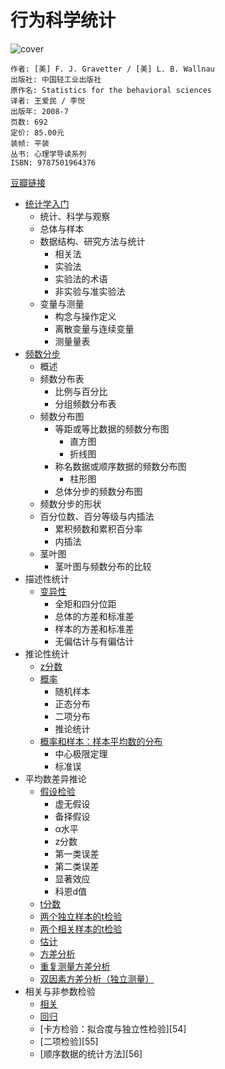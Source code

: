 # 行为科学统计
![cover](https://img3.doubanio.com/lpic/s3226976.jpg)

    作者: [美] F. J. Gravetter / [美] L. B. Wallnau 
    出版社: 中国轻工业出版社
    原作名: Statistics for the behavioral sciences
    译者: 王爱民 / 李悦 
    出版年: 2008-7
    页数: 692
    定价: 85.00元
    装帧: 平装
    丛书: 心理学导读系列
    ISBN: 9787501964376

[豆瓣链接](https://book.douban.com/subject/3171735/)

- [统计学入门](intro.md)
  - 统计、科学与观察
  - 总体与样本
  - 数据结构、研究方法与统计
    - 相关法
    - 实验法
    - 实验法的术语
    - 非实验与准实验法
  - 变量与测量
    - 构念与操作定义
    - 离散变量与连续变量
    - 测量量表
- [频数分步](frequency.md)
  - 概述
  - 频数分布表
    - 比例与百分比
    - 分组频数分布表
  - 频数分布图
    - 等距或等比数据的频数分布图
      - 直方图
      - 折线图
    - 称名数据或顺序数据的频数分布图
      - 柱形图
    - 总体分步的频数分布图
  - 频数分步的形状
  - 百分位数、百分等级与内插法
    - 累积频数和累积百分率
    - 内插法
  - 茎叶图
    - 茎叶图与频数分布的比较
- 描述性统计
    - [变异性](variance.md)
        - 全矩和四分位距
        - 总体的方差和标准差
        - 样本的方差和标准差
        - 无偏估计与有偏估计
- 推论性统计
    - [z分数](z-score.ipynb)
    - [概率](probability.ipynb)
        - 随机样本
        - 正态分布
        - 二项分布
        - 推论统计
    - [概率和样本：样本平均数的分布](sample.ipynb)
        - 中心极限定理
        - 标准误
- 平均数差异推论
    - [假设检验](hypothesis-testing.ipynb)
        - 虚无假设
        - 备择假设
        - α水平
        - z分数
        - 第一类误差
        - 第二类误差
        - 显著效应
        - 科恩d值
    - [t分数](t-score.ipynb)
    - [两个独立样本的t检验](2independent-sample-t-score.ipynb)
    - [两个相关样本的t检验](2relevent-sample-t-score.ipynb)
    - [估计](estimation.ipynb)
    - [方差分析](anova.ipynb)
    - [重复测量方差分析](repeat-anova.ipynb)
    - [双因素方差分析（独立测量）](independent-test-anova.ipynb)
- 相关与非参数检验
    - [相关](relevance.ipynb)
    - [回归](regression.ipynb)
    - [卡方检验：拟合度与独立性检验][54]
    - [二项检验][55]
    - [顺序数据的统计方法][56]
